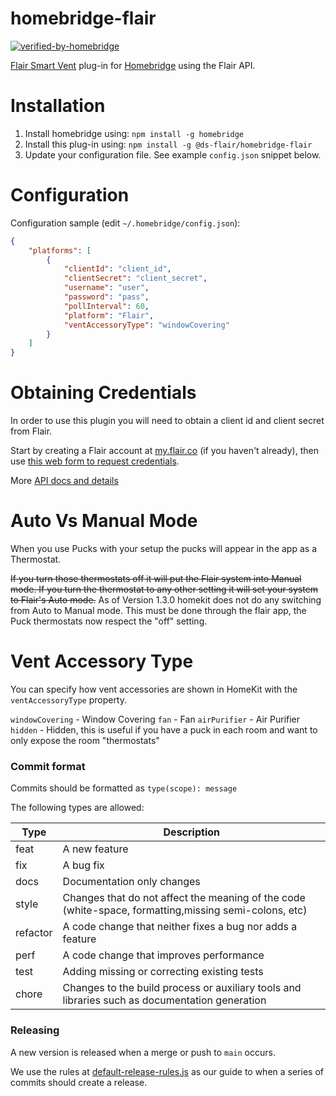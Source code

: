 # homebridge-flair
[![verified-by-homebridge](https://badgen.net/badge/homebridge/verified/purple)](https://github.com/homebridge/homebridge/wiki/Verified-Plugins)

[Flair Smart Vent](https://flair.co/products/vent) plug-in for [Homebridge](https://github.com/nfarina/homebridge) using the Flair API.


# Installation

<!-- 2. Clone (or pull) this repository from github into the same path Homebridge lives (usually `/usr/local/lib/node_modules`). Note: the code currently on GitHub is in beta, and is newer than the latest published version of this package on `npm` -->
1. Install homebridge using: `npm install -g homebridge`
2. Install this plug-in using: `npm install -g @ds-flair/homebridge-flair`
3. Update your configuration file. See example `config.json` snippet below.

# Configuration

Configuration sample (edit `~/.homebridge/config.json`):

```json
{
    "platforms": [
        {
            "clientId": "client_id",
            "clientSecret": "client_secret",
            "username": "user",
            "password": "pass",
            "pollInterval": 60,
            "platform": "Flair",
            "ventAccessoryType": "windowCovering"
        }
    ]
}
```

# Obtaining Credentials

In order to use this plugin you will need to obtain a client id and client secret from Flair. 

Start by creating a Flair account at [my.flair.co](https://my.flair.co/) (if you haven't already), then use [this web form to request credentials](https://forms.gle/VohiQjWNv9CAP2ASA).

More [API docs and details](https://flair.co/api)

# Auto Vs Manual Mode

When you use Pucks with your setup the pucks will appear in the app as a Thermostat. 

~~If you turn those thermostats off it will put the Flair system into Manual mode. If you turn the thermostat to any other setting it will set your system to Flair's Auto mode.~~ As of Version 1.3.0 homekit does not do any switching from Auto to Manual mode. This must be done through the flair app, the Puck thermostats now respect the "off" setting.

# Vent Accessory Type

You can specify how vent accessories are shown in HomeKit with the `ventAccessoryType` property.

`windowCovering` - Window Covering
`fan` - Fan
`airPurifier` - Air Purifier
`hidden` - Hidden, this is useful if you have a puck in each room and want to only expose the room "thermostats"


### Commit format

Commits should be formatted as `type(scope): message`

The following types are allowed:

| Type | Description |
|---|---|
| feat | A new feature |
| fix | A bug fix |
| docs | Documentation only changes |
| style | Changes that do not affect the meaning of the code (white-space, formatting,missing semi-colons, etc) |
| refactor | A code change that neither fixes a bug nor adds a feature |
| perf | A code change that improves performance |
| test | Adding missing or correcting existing tests |
| chore | Changes to the build process or auxiliary tools and libraries such as documentation generation |

### Releasing

A new version is released when a merge or push to `main` occurs.

We use the rules at [default-release-rules.js](https://github.com/semantic-release/commit-analyzer/blob/master/lib/default-release-rules.js) as our guide to when a series of commits should create a release.
